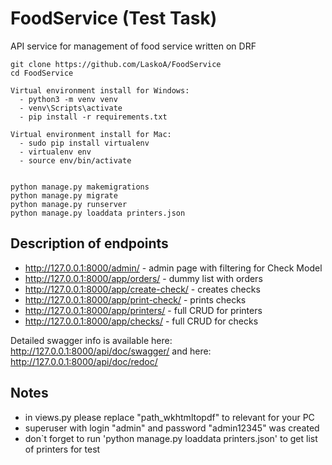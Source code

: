 # FoodService (Test Task)
API service for management of food service written on DRF

```shell
git clone https://github.com/LaskoA/FoodService
cd FoodService

Virtual environment install for Windows:
  - python3 -m venv venv
  - venv\Scripts\activate
  - pip install -r requirements.txt
  
Virtual environment install for Mac:
  - sudo pip install virtualenv
  - virtualenv env
  - source env/bin/activate


python manage.py makemigrations
python manage.py migrate
python manage.py runserver
python manage.py loaddata printers.json
```

## Description of endpoints
- http://127.0.0.1:8000/admin/ - admin page with filtering for Check Model
- http://127.0.0.1:8000/app/orders/ - dummy list with orders
- http://127.0.0.1:8000/app/create-check/ - creates checks
- http://127.0.0.1:8000/app/print-check/ - prints checks
- http://127.0.0.1:8000/app/printers/ - full CRUD for printers
- http://127.0.0.1:8000/app/checks/ - full CRUD for checks

Detailed swagger info is available here: http://127.0.0.1:8000/api/doc/swagger/ and here: http://127.0.0.1:8000/api/doc/redoc/

## Notes 
- in views.py please replace "path_wkhtmltopdf" to relevant for your PC
- superuser with login "admin" and password "admin12345" was created
- don`t forget to run 'python manage.py loaddata printers.json' to get list of printers for test

